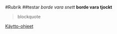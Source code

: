 #Rubrik
##testar
*borde vara snett*
**borde vara tjockt**
> blockquote

[Käytto-ohjeet](https://github.com/sebfrisk/otm/blob/master/dokumentointi/kaytto-ohje.md)
